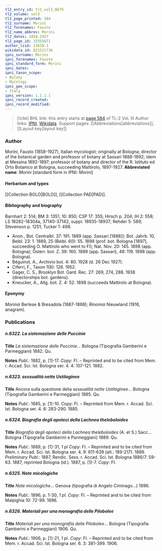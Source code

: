 ```yaml
---
tl2_entry_id: tl2_vol3_0679
tl2_volume: vol3
tl2_page_printed: 584
tl2_surname: Morini
tl2_forenames: Fausto
tl2_name_abbrev: Morini
tl2_dates: 1858-1927
tl2_page_id: 33355671
author_lsid: 23639-1
wikidata_id: Q21521736
ipni_surname: Morini
ipni_forenames: Fausto
ipni_standard_form: Morini
ipni_dates: 
ipni_taxon_scope: 
- Botany
- Mycology
ipni_geo_scope: 
- Italy
ipni_version: 1.1.1.1
ipni_record_created: 
ipni_record_modified:
---
```


> [!cite] BHL link: this entry starts at [page 584](https://www.biodiversitylibrary.org/page/33355671) of TL-2 Vol. III
> Author links: [IPNI](https://www.ipni.org/a/23639-1), [Wikidata](https://www.wikidata.org/wiki/Q21521736). Support pages: [[Abbreviations|abbreviations]], [[Layout key|layout key]]

### Author

Morini, Fausto (1858-1927), Italian mycologist; originally at Bologna; director of the botanical garden and professor of botany at Sassari 1888-1892; idem at Messina 1892-1897; professor of botany and director of the R. Istituto ed Orto Botanico at Bologna, succeeding Mattirolo, 1897-1927. 
**Abbreviated name**: *Morini* \[standard form in IPNI: *Morini*\]

#### Herbarium and types

[[Collection BOLO|BOLO]], [[Collection PAD|PAD]].

#### Bibliography and biography

Barnhart 2: 514; BM 3: 1351, 10: 850; CSP 17: 355; Hirsch p. 204; IH 2: 558; LS 18282-18304a, 37140-37142, suppl. 18935-18937; Rehder 5: 589; Stevenson p. 1251; Tucker 1: 498.
- Anon., Bot. Centralbl. 37: 191. 1889 (app. Sassari \[1888\]); Bot. Jahrb. 10, Beibl. 23: 1. 1889, 25 (Beibl. 60): 55. 1898 (prof. bot. Bologna \[1897\], succeeding O. Mattirolo who went to FI); Nat. Nov. 20: 145. 1898 (app. Bologna); Österr. bot. Z. 39: 160. 1889 (app. Sassari), 48: 119. 1898 (app. Bologna).
- Béguinot, A., Archivio bot. 4: 80. 1928 (d. 26 Dec 1927).
- Ciferri, F., Taxon 1(8): 126. 1952.
- Gager, C. S., Brooklyn Bot. Gard. Rec. 27: 269, 274, 288. 1938 (directorships bot. gardens).
- Kneucker, A., Allg. bot. Z. 4: 52. 1898 (succeeds Mattirolo at Bologna).

#### Eponymy

*Morinia* Berlese & Bresadola (1887-1888); *Rinomia* Nieuwland (1916, anagram).

### Publications

##### n.6322. La sistemazione delle Puccinie

**Title**
*La sistemazione delle Puccinie*... Bologna (Tipografia Gamberini e Parmeggiani) 1882. Qu.

**Notes**
*Publ*.: 1882, p. \[1\]-17. *Copy*: FI. – Reprinted and to be cited from Mem. r. Accad. Sci. Ist. Bologna ser. 4. 4: 107-121. 1882.

##### n.6323. sessualità nette Ustilaginee

**Title**
Ancora sulla questione delia *sessualità nette Ustilaginee*... Bologna (Tipografia Gamberini e Parmeggiani) 1885. Qu.

**Notes**
*Publ*.: 1885, p. \[1\]-10. *Copy*: FI. – Reprinted from Mem. r. Accad. Sci. Ist. Bologna ser. 4. 6: 283-290. 1885.

##### n.6324. Biografia degli apoteci della Lachnea theleboloides

**Title**
*Biografia degli apoteci della Lachnea theleboloides* (A. et S.) Sacc... Bologna (Tipografia Gamberini e Parmeggiani) 1889. Qu.

**Notes**
*Publ*.: 1889, p. \[1\]-31, *1 pl Copy*: FI. – Reprinted and to be cited from Mem. r. Accad. Sci. Ist. Bologna ser. 4. 9: 611-639 (alt.: 189-217). 1889.
*Preliminary Publ*.: 1887, Rendic. Sess. r. Accad. Sci. Ist. Bologna 1886/7: 59-63. 1887, reprinted Bologna (id.). 1887, p. \[1\]-7. *Copy*: FI.

##### n.6325. Note micologiche

**Title**
*Note micologiche*... Genova (tipografia di Angelo Ciminago...) 1896.

**Notes**
*Publ*.: 1896, p. 1-30, *1 pl. Copy*: FI. – Reprinted and to be cited from Malpighia 10: 72-99. 1896.

##### n.6326. Materiali per una monografia delle Pilobolee

**Title**
*Materiali per una monografia delle Pilobolee*... Bologna (Tipografia Gamberini e Parmeggiani) 1906. Qu.

**Notes**
*Publ*.: 1906, p. \[1\]-21, *1 pl. Copy*: FI. – Reprinted and to be cited from Mem. r. Accad. Sci. Ist. Bologna ser. 6. 3: 381-399. 1906.

